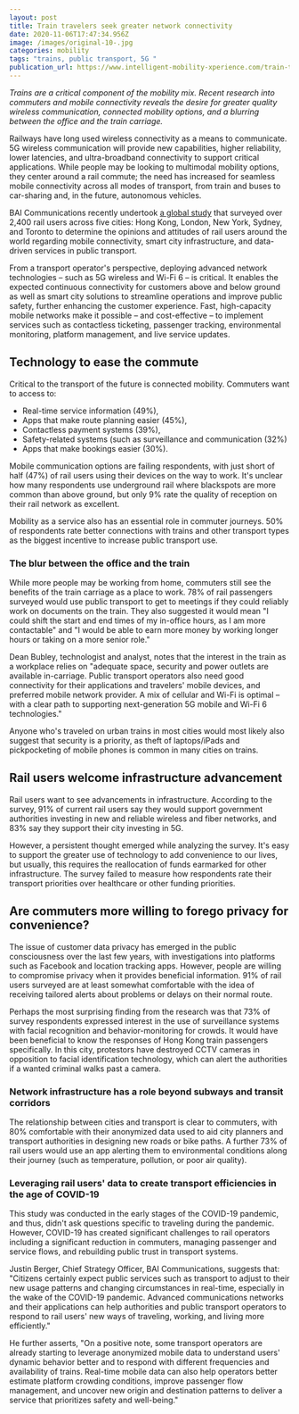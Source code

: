```yaml
---
layout: post
title: Train travelers seek greater network connectivity
date: 2020-11-06T17:47:34.956Z
image: /images/original-10-.jpg
categories: mobility
tags: "trains, public transport, 5G "
publication_url: https://www.intelligent-mobility-xperience.com/train-travelers-seek-greater-network-connectivity-a-976617/
---
```

*Trains are a critical component of the mobility mix. Recent research into commuters and mobile connectivity reveals the desire for greater quality wireless communication, connected mobility options, and a blurring between the office and the train carriage.*

Railways have long used wireless connectivity as a means to communicate. 5G wireless communication will provide new capabilities, higher reliability, lower latencies, and ultra-broadband connectivity to support critical applications. While people may be looking to multimodal mobility options, they center around a rail commute; the need has increased for seamless mobile connectivity across all modes of transport, from train and buses to car-sharing and, in the future, autonomous vehicles.

BAI Communications recently undertook [a global study](https://www.baicommunications.com/connectivity-outlook-2020/) that surveyed over 2,400 rail users across five cities: Hong Kong, London, New York, Sydney, and Toronto to determine the opinions and attitudes of rail users around the world regarding mobile connectivity, smart city infrastructure, and data-driven services in public transport.

From a transport operator's perspective, deploying advanced network technologies – such as 5G wireless and Wi-Fi 6 – is critical. It enables the expected continuous connectivity for customers above and below ground as well as smart city solutions to streamline operations and improve public safety, further enhancing the customer experience. Fast, high-capacity mobile networks make it possible – and cost-effective – to implement services such as contactless ticketing, passenger tracking, environmental monitoring, platform management, and live service updates.

## Technology to ease the commute

Critical to the transport of the future is connected mobility. Commuters want to access to:

* Real-time service information (49%),
* Apps that make route planning easier (45%),
* Contactless payment systems (39%),
* Safety-related systems (such as surveillance and communication (32%)
* Apps that make bookings easier (30%).

Mobile communication options are failing respondents, with just short of half (47%) of rail users using their devices on the way to work. It's unclear how many respondents use underground rail where blackspots are more common than above ground, but only 9% rate the quality of reception on their rail network as excellent.

Mobility as a service also has an essential role in commuter journeys. 50% of respondents rate better connections with trains and other transport types as the biggest incentive to increase public transport use.

### The blur between the office and the train

While more people may be working from home, commuters still see the benefits of the train carriage as a place to work. 78% of rail passengers surveyed would use public transport to get to meetings if they could reliably work on documents on the train. They also suggested it would mean "I could shift the start and end times of my in-office hours, as I am more contactable" and "I would be able to earn more money by working longer hours or taking on a more senior role."

Dean Bubley, technologist and analyst, notes that the interest in the train as a workplace relies on "adequate space, security and power outlets are available in-carriage. Public transport operators also need good connectivity for their applications and travelers' mobile devices, and preferred mobile network provider. A mix of cellular and Wi-Fi is optimal – with a clear path to supporting next-generation 5G mobile and Wi-Fi 6 technologies."

Anyone who's traveled on urban trains in most cities would most likely also suggest that security is a priority, as theft of laptops/iPads and pickpocketing of mobile phones is common in many cities on trains.[](https://www.intelligent-mobility-xperience.com/the-challenge-of-mobility-options-for-low-income-workers-a-955918/)

## Rail users welcome infrastructure advancement

Rail users want to see advancements in infrastructure. According to the survey, 91% of current rail users say they would support government authorities investing in new and reliable wireless and fiber networks, and 83% say they support their city investing in 5G.

However, a persistent thought emerged while analyzing the survey. It's easy to support the greater use of technology to add convenience to our lives, but usually, this requires the reallocation of funds earmarked for other infrastructure. The survey failed to measure how respondents rate their transport priorities over healthcare or other funding priorities.

## Are commuters more willing to forego privacy for convenience?

The issue of customer data privacy has emerged in the public consciousness over the last few years, with investigations into platforms such as Facebook and location tracking apps. However, people are willing to compromise privacy when it provides beneficial information. 91% of rail users surveyed are at least somewhat comfortable with the idea of receiving tailored alerts about problems or delays on their normal route.

Perhaps the most surprising finding from the research was that 73% of survey respondents expressed interest in the use of surveillance systems with facial recognition and behavior-monitoring for crowds. It would have been beneficial to know the responses of Hong Kong train passengers specifically. In this city, protestors have destroyed CCTV cameras in opposition to facial identification technology, which can alert the authorities if a wanted criminal walks past a camera.

### Network infrastructure has a role beyond subways and transit corridors

The relationship between cities and transport is clear to commuters, with 80% comfortable with their anonymized data used to aid city planners and transport authorities in designing new roads or bike paths. A further 73% of rail users would use an app alerting them to environmental conditions along their journey (such as temperature, pollution, or poor air quality).

### Leveraging rail users' data to create transport efficiencies in the age of COVID-19

This study was conducted in the early stages of the COVID-19 pandemic, and thus, didn't ask questions specific to traveling during the pandemic. However, COVID-19 has created significant challenges to rail operators including a significant reduction in commuters, managing passenger and service flows, and rebuilding public trust in transport systems.

Justin Berger, Chief Strategy Officer, BAI Communications, suggests that:\
"Citizens certainly expect public services such as transport to adjust to their new usage patterns and changing circumstances in real-time, especially in the wake of the COVID-19 pandemic. Advanced communications networks and their applications can help authorities and public transport operators to respond to rail users' new ways of traveling, working, and living more efficiently."

He further asserts, "On a positive note, some transport operators are already starting to leverage anonymized mobile data to understand users' dynamic behavior better and to respond with different frequencies and availability of trains. Real-time mobile data can also help operators better estimate platform crowding conditions, improve passenger flow management, and uncover new origin and destination patterns to deliver a service that prioritizes safety and well-being."